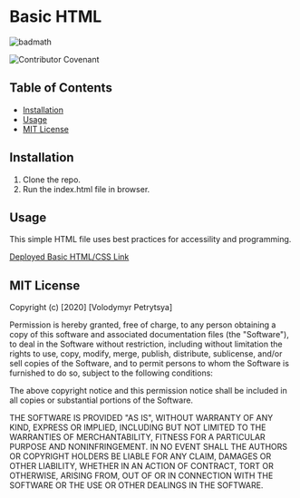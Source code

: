# Basic HTML

![badmath](https://img.shields.io/badge/basic-HTML-blue)

![Contributor Covenant](https://img.shields.io/badge/license-MIT-brightgreen)


## Table of Contents

* [Installation](#installation)
* [Usage](#usage)
* [MIT License](#mit_license)

## Installation

1. Clone the repo.
2. Run the index.html file in browser.

## Usage

This simple HTML file uses best practices for accessility and programming.

[Deployed Basic HTML/CSS Link ](https://volodya1989.github.io/goit-markup-hw-03/)



<!-- ![Horiseon Readmy part 1](./assets/images/HoriseonReadme_part1.png)


![Horiseon Readmy part 2](./assets/images/HoriseonReadme_part2.png) -->

## MIT License 

Copyright (c) [2020] [Volodymyr Petrytsya]

Permission is hereby granted, free of charge, to any person obtaining a copy
of this software and associated documentation files (the "Software"), to deal
in the Software without restriction, including without limitation the rights
to use, copy, modify, merge, publish, distribute, sublicense, and/or sell
copies of the Software, and to permit persons to whom the Software is
furnished to do so, subject to the following conditions:

The above copyright notice and this permission notice shall be included in all
copies or substantial portions of the Software.

THE SOFTWARE IS PROVIDED "AS IS", WITHOUT WARRANTY OF ANY KIND, EXPRESS OR
IMPLIED, INCLUDING BUT NOT LIMITED TO THE WARRANTIES OF MERCHANTABILITY,
FITNESS FOR A PARTICULAR PURPOSE AND NONINFRINGEMENT. IN NO EVENT SHALL THE
AUTHORS OR COPYRIGHT HOLDERS BE LIABLE FOR ANY CLAIM, DAMAGES OR OTHER
LIABILITY, WHETHER IN AN ACTION OF CONTRACT, TORT OR OTHERWISE, ARISING FROM,
OUT OF OR IN CONNECTION WITH THE SOFTWARE OR THE USE OR OTHER DEALINGS IN THE
SOFTWARE.

<!-- ## Contributing

If you would like to contribute to this project, please follow the [Contributor Covenant](https://www.contributor-covenant.org/) guidelines. -->
